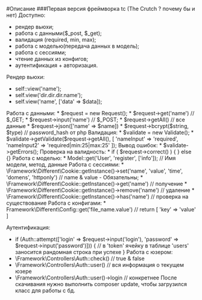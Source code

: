 #Описание
<addr>
###Первая версия фреймворка tc (The Crutch ? почему бы и нет)
<addr><addr>
Доступно:<addr><addr>
  * рендер вьюхи;<addr>
  * работа с данными($_post, $_get);<addr>
  * валидация (required, min, max);<addr>
  * работа с моделью(передача данных в модель);<addr>
  * работа с сессиями;<addr>
  * чтение данных из конфигов;<addr>
  * аутентификация + авторизация.<addr>

Рендер вьюхи:<addr>
  * self::view('name');<addr>
  * self.view('dir.dir.dir.name'); <addr>
  * self.view('name', ['data' => $data]);<addr>
<addr>
Работа с данными:<addr>
  * $request = new Request();<addr>
  * $request->get('name') // $_GET;<addr>
  *  $request->input('name') // $_POST;<addr>
  * $request->getAll() // все данные<addr>
  * $request->json(['name' => $name])<addr>
  * $request->bcrypt($string, $type) // password_hash от php<addr><addr>
<addr>Валидация:<addr>
  * $validate = new Validate();<addr>
  * $validate->getValidate($request->getAll(), [
    'nameInput' => 'required',
    'nameInput2' => 'required|min:25|max:25'
  ]);<addr><addr>
<addr><addr>Вывод ошибок:<addr>
  * $validate->getErrors();<addr>
<addr>Проверка на валидность:<addr>
   * if ( $request->correct() ) { } else {}<addr><addr>
<addr>Работа с моделью:<addr>
  * Model::get('User', 'register', ['info']); // Имя модели, метод, данные<addr>
<addr><addr>
Работа с сессиями:<addr>
  * \Framework\Different\Cookie::getInstance()->set('name', 'value', 'time', 'domens', 'httponly') // name & value - Обязательны;<addr>
  * \Framework\Different\Cookie::getInstance()->get('name') // получение<addr>
  * \Framework\Different\Cookie::getInstance()->remove('name') // удаление<addr>
  * \Framework\Different\Cookie::getInstance()->has('name') // проверка на существование<addr>
<addr><addr>
Работа с конфигами:<addr>
  * Framework\Different\Config::get('file_name.value') // return [ 'key' => 'value' ]<addr>

Аутентификация:
  * if (Auth::attempt(['login' => $request->input('login'), 'password' => $request->input('password')])) { <addr>
            // в 'token' ячейку в таблице 'users' заносится рандомная строка при успехе <addr>
  }<addr><addr>
<addr>Работа с юзером:<addr>
  * \Framework\Controllers\Auth::check() // true & false<addr>
  * \Framework\Controllers\Auth::user() // вся информация о текущем юзере<addr>
  * \Framework\Controllers\Auth::user()->login // конкретнее<addr>
<addr><addr>
После скачивания нужно выполнить composer update, чтобы загрузился класс для работы с бд.